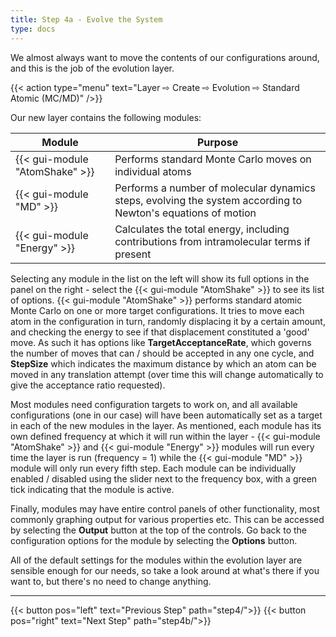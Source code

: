 ```yaml
---
title: Step 4a - Evolve the System
type: docs
---
```



We almost always want to move the contents of our configurations around, and this is the job of the evolution layer.

{{< action type="menu" text="Layer &#8680; Create &#8680; Evolution &#8680; Standard Atomic (MC/MD)" />}}


Our new layer contains the following modules:

| Module | Purpose |
|--------|---------|
| {{< gui-module "AtomShake" >}} | Performs standard Monte Carlo moves on individual atoms |
| {{< gui-module "MD" >}} | Performs a number of molecular dynamics steps, evolving the system according to Newton's equations of motion |
| {{< gui-module "Energy" >}} | Calculates the total energy, including contributions from intramolecular terms if present |

Selecting any module in the list on the left will show its full options in the panel on the right - select the {{< gui-module "AtomShake" >}} to see its list of options. {{< gui-module "AtomShake" >}} performs standard atomic Monte Carlo on one or more target configurations. It tries to move each atom in the configuration in turn, randomly displacing it by a certain amount, and checking the energy to see if that displacement constituted a 'good' move. As such it has options like **TargetAcceptanceRate**, which governs the number of moves that can / should be accepted in any one cycle, and **StepSize** which indicates the maximum distance by which an atom can be moved in any translation attempt (over time this will change automatically to give the acceptance ratio requested).

Most modules need configuration targets to work on, and all available configurations (one in our case) will have been automatically set as a target in each of the new modules in the layer. As mentioned, each module has its own defined frequency at which it will run within the layer - {{< gui-module "AtomShake" >}} and {{< gui-module "Energy" >}} modules will run every time the layer is run (frequency = 1) while the {{< gui-module "MD" >}} module will only run every fifth step. Each module can be individually enabled / disabled using the slider next to the frequency box, with a green tick indicating that the module is active.

Finally, modules may have entire control panels of other functionality, most commonly graphing output for various properties etc. This can be accessed by selecting the **Output** button at the top of the controls. Go back to the configuration options for the module by selecting the **Options** button.

All of the default settings for the modules within the evolution layer are sensible enough for our needs, so take a look around at what's there if you want to, but there's no need to change anything.


* * *
{{< button pos="left" text="Previous Step" path="step4/">}}
{{< button pos="right" text="Next Step" path="step4b/">}}
